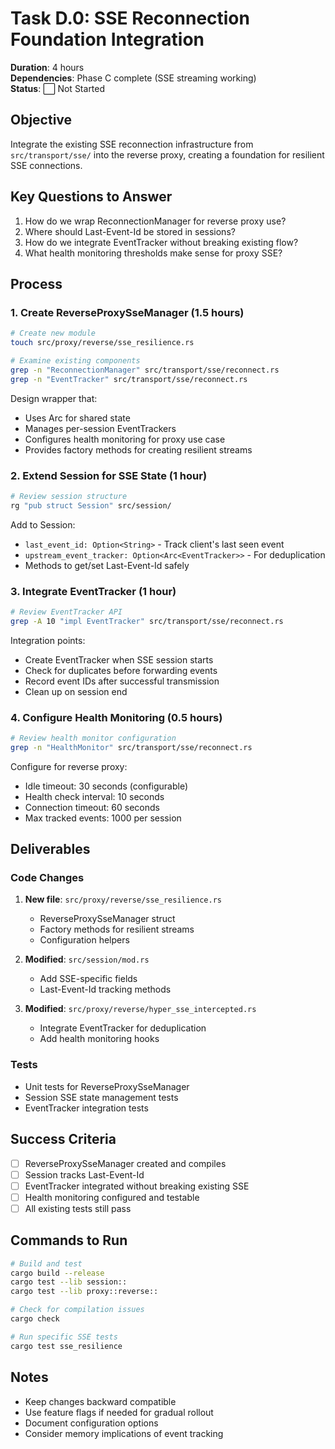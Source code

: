# Task D.0: SSE Reconnection Foundation Integration

**Duration**: 4 hours  
**Dependencies**: Phase C complete (SSE streaming working)  
**Status**: ⬜ Not Started

## Objective
Integrate the existing SSE reconnection infrastructure from `src/transport/sse/` into the reverse proxy, creating a foundation for resilient SSE connections.

## Key Questions to Answer
1. How do we wrap ReconnectionManager for reverse proxy use?
2. Where should Last-Event-Id be stored in sessions?
3. How do we integrate EventTracker without breaking existing flow?
4. What health monitoring thresholds make sense for proxy SSE?

## Process

### 1. Create ReverseProxySseManager (1.5 hours)
```bash
# Create new module
touch src/proxy/reverse/sse_resilience.rs

# Examine existing components
grep -n "ReconnectionManager" src/transport/sse/reconnect.rs
grep -n "EventTracker" src/transport/sse/reconnect.rs
```

Design wrapper that:
- Uses Arc<ReconnectionManager> for shared state
- Manages per-session EventTrackers
- Configures health monitoring for proxy use case
- Provides factory methods for creating resilient streams

### 2. Extend Session for SSE State (1 hour)
```bash
# Review session structure
rg "pub struct Session" src/session/
```

Add to Session:
- `last_event_id: Option<String>` - Track client's last seen event
- `upstream_event_tracker: Option<Arc<EventTracker>>` - For deduplication
- Methods to get/set Last-Event-Id safely

### 3. Integrate EventTracker (1 hour)
```bash
# Review EventTracker API
grep -A 10 "impl EventTracker" src/transport/sse/reconnect.rs
```

Integration points:
- Create EventTracker when SSE session starts
- Check for duplicates before forwarding events
- Record event IDs after successful transmission
- Clean up on session end

### 4. Configure Health Monitoring (0.5 hours)
```bash
# Review health monitor configuration
grep -n "HealthMonitor" src/transport/sse/reconnect.rs
```

Configure for reverse proxy:
- Idle timeout: 30 seconds (configurable)
- Health check interval: 10 seconds
- Connection timeout: 60 seconds
- Max tracked events: 1000 per session

## Deliverables

### Code Changes
1. **New file**: `src/proxy/reverse/sse_resilience.rs`
   - ReverseProxySseManager struct
   - Factory methods for resilient streams
   - Configuration helpers

2. **Modified**: `src/session/mod.rs`
   - Add SSE-specific fields
   - Last-Event-Id tracking methods

3. **Modified**: `src/proxy/reverse/hyper_sse_intercepted.rs`
   - Integrate EventTracker for deduplication
   - Add health monitoring hooks

### Tests
- Unit tests for ReverseProxySseManager
- Session SSE state management tests
- EventTracker integration tests

## Success Criteria
- [ ] ReverseProxySseManager created and compiles
- [ ] Session tracks Last-Event-Id
- [ ] EventTracker integrated without breaking existing SSE
- [ ] Health monitoring configured and testable
- [ ] All existing tests still pass

## Commands to Run
```bash
# Build and test
cargo build --release
cargo test --lib session::
cargo test --lib proxy::reverse::

# Check for compilation issues
cargo check

# Run specific SSE tests
cargo test sse_resilience
```

## Notes
- Keep changes backward compatible
- Use feature flags if needed for gradual rollout
- Document configuration options
- Consider memory implications of event tracking